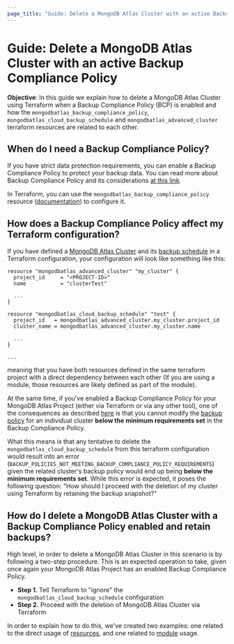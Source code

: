 ```yaml
---
page_title: "Guide: Delete a MongoDB Atlas Cluster with an active Backup Compliance Policy"
---
```


# Guide: Delete a MongoDB Atlas Cluster with an active Backup Compliance Policy

**Objective**: In this guide we explain how to delete a MongoDB Atlas Cluster
using Terraform when a Backup Compliance Policy (BCP) is enabled and how the
`mongodbatlas_backup_compliance_policy`, `mongodbatlas_cloud_backup_schedule`
and `mongodbatlas_advanced_cluster` terraform resources are related to each
other.

## When do I need a Backup Compliance Policy?

If you have strict data protection requirements, you can enable a Backup
Compliance Policy to protect your backup data. You can read more about Backup
Compliance Policy and its considerations
[at this link](https://www.mongodb.com/docs/atlas/backup/cloud-backup/backup-compliance-policy/).

In Terraform, you can use the `mongodbatlas_backup_compliance_policy` resource
([documentation](../resources/backup_compliance_policy.md)) to configure it.

## How does a Backup Compliance Policy affect my Terraform configuration?

If you have defined a
[MongoDB Atlas Cluster](../resources/advanced_cluster%20(preview%20provider%202.0.0).md)
and its [backup schedule](../resources/cloud_backup_schedule.md) in a Terraform
configuration, your configuration will look like something like this:

```
resource "mongodbatlas_advanced_cluster" "my_cluster" {
  project_id     = "<PROJECT-ID>"
  name           = "clusterTest"

  ...
}

resource "mongodbatlas_cloud_backup_schedule" "test" {
  project_id   = mongodbatlas_advanced_cluster.my_cluster.project_id
  cluster_name = mongodbatlas_advanced_cluster.my_cluster.name

  ...
}

...
```

meaning that you have both resources defined in the same terraform project with
a direct dependency between each other (If you are using a module, those
resources are likely defined as part of the module).

At the same time, if you've enabled a Backup Compliance Policy for your MongoDB
Atlas Project (either via Terraform or via any other tool), one of the
consequences as described
[here](https://www.mongodb.com/docs/atlas/backup/cloud-backup/backup-compliance-policy/#prohibited-actions)
is that you cannot modify the
[backup policy](https://www.mongodb.com/docs/atlas/backup/cloud-backup/configure-backup-policy/#std-label-configure-backup-policy)
for an individual cluster **below the minimum requirements set** in the Backup
Compliance Policy.

What this means is that any tentative to delete the
`mongodbatlas_cloud_backup_schedule` from this terraform configuration would
result into an error
(`BACKUP_POLICIES_NOT_MEETING_BACKUP_COMPLIANCE_POLICY_REQUIREMENTS`) given the
related cluster's backup policy would end up being **below the minimum
requirements set**. While this error is expected, it poses the following
question: "How should I proceed with the deletion of my cluster using Terraform
by retaining the backup snapshot?"

## How do I delete a MongoDB Atlas Cluster with a Backup Compliance Policy enabled and retain backups?

High level, in order to delete a MongoDB Atlas Cluster in this scenario is by
following a two-step procedure. This is an expected operation to take, given
once again your MongoDB Atlas Project has an enabled Backup Compliance Policy.

- **Step 1.** Tell Terraform to "ignore" the
  `mongodbatlas_cloud_backup_schedule` configuration
- **Step 2.** Proceed with the deletion of MongoDB Atlas Cluster via Terraform

In order to explain how to do this, we've created two examples: one related to
the direct usage of
[resources](https://github.com/mongodb/terraform-provider-mongodbatlas/tree/master/examples/mongodbatlas_backup_compliance_policy/resource),
and one related to
[module](https://github.com/mongodb/terraform-provider-mongodbatlas/tree/master/examples/mongodbatlas_backup_compliance_policy/module)
usage.
